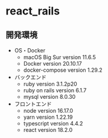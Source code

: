 # react_rails
## 開発環境
- OS・Docker
  - macOS Big Sur version 11.6.5
  - Docker version 20.10.17
  - docker-compose version 1.29.2
- バックエンド
  - ruby version 3.1.2p20
  - ruby on rails version 6.1.7
  - mysql version 8.0.30
- フロントエンド
  - node version 16.17.0
  - yarn version 1.22.19
  - typescript version 4.4.2
  - react version 18.2.0